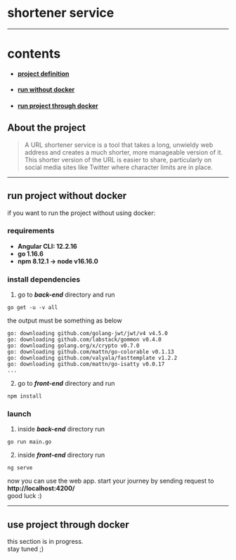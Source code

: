# shortener service #
 - - - -
 # contents #
 * #### [project definition](#about-the-project)
 * #### [run without docker](#run-project-without-docker)
 * #### [run project through docker](#run-project-through-docker)
## About the project ##
> A URL shortener service is a tool that takes a long, unwieldy web address and creates a much shorter, more manageable version of it. This shorter version of the URL is easier to share, particularly on social media sites like Twitter where character limits are in place.
- - - -
## run project without docker ##
if you want to run the project without using docker:
### requirements ###
* __Angular CLI: 12.2.16__  
* __go 1.16.6__
* __npm 8.12.1 &rarr; node v16.16.0__
### install dependencies ###
1. go to ___back-end___ directory and run
```
go get -u -v all
```
the output must be something as below
```
go: downloading github.com/golang-jwt/jwt/v4 v4.5.0
go: downloading github.com/labstack/gommon v0.4.0
go: downloading golang.org/x/crypto v0.7.0
go: downloading github.com/mattn/go-colorable v0.1.13
go: downloading github.com/valyala/fasttemplate v1.2.2
go: downloading github.com/mattn/go-isatty v0.0.17
...
```
2. go to ___front-end___ directory and run
```
npm install
```
### launch ###

1. inside ___back-end___ directory run
```
go run main.go
```
2. inside ___front-end___ directory run
```
ng serve
```
now you can use the web app. start your journey by sending request to __http://localhost:4200/__  
good luck :)
- - - -
## use project through docker ##
this section is in progress.  
stay tuned ;)

